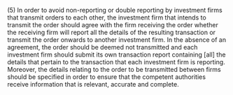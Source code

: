 (5) In order to avoid non-reporting or double reporting by investment firms that transmit orders to each other, the investment firm that intends to transmit the order should agree with the firm receiving the order whether the receiving firm will report all the details of the resulting transaction or transmit the order onwards to another investment firm. In the absence of an agreement, the order should be deemed not transmitted and each investment firm should submit its own transaction report containing [all] the details that pertain to the transaction that each investment firm is reporting. Moreover, the details relating to the order to be transmitted between firms should be specified in order to ensure that the competent authorities receive information that is relevant, accurate and complete.